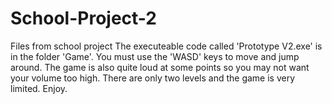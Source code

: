 # School-Project-2
Files from school project
The executeable code called 'Prototype V2.exe' is in the folder 'Game'. You must use the 'WASD' keys to move and jump around. The game is also quite loud at some points so you may not want your volume too high. There are only two levels and the game is very limited. Enjoy.
